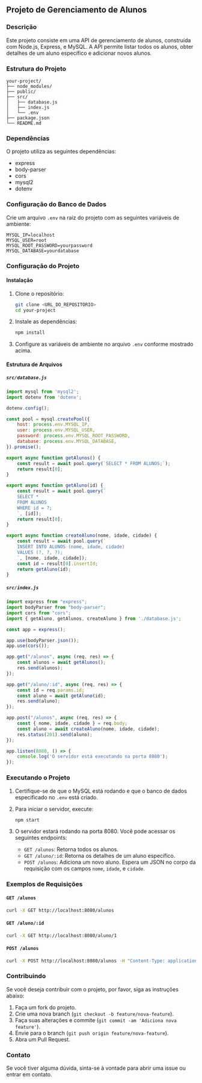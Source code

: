 ## Projeto de Gerenciamento de Alunos

### Descrição
Este projeto consiste em uma API de gerenciamento de alunos, construída com Node.js, Express, e MySQL. A API permite listar todos os alunos, obter detalhes de um aluno específico e adicionar novos alunos.

### Estrutura do Projeto
```
your-project/
├── node_modules/
├── public/
├── src/
│   ├── database.js
│   ├── index.js
│   └── .env
├── package.json
└── README.md
```

### Dependências
O projeto utiliza as seguintes dependências:
- express
- body-parser
- cors
- mysql2
- dotenv

### Configuração do Banco de Dados
Crie um arquivo `.env` na raiz do projeto com as seguintes variáveis de ambiente:
```
MYSQL_IP=localhost
MYSQL_USER=root
MYSQL_ROOT_PASSWORD=yourpassword
MYSQL_DATABASE=yourdatabase
```

### Configuração do Projeto

#### Instalação
1. Clone o repositório:
   ```sh
   git clone <URL_DO_REPOSITORIO>
   cd your-project
   ```

2. Instale as dependências:
   ```sh
   npm install
   ```

3. Configure as variáveis de ambiente no arquivo `.env` conforme mostrado acima.

#### Estrutura de Arquivos

##### `src/database.js`
```javascript
import mysql from 'mysql2';
import dotenv from 'dotenv';

dotenv.config();

const pool = mysql.createPool({
    host: process.env.MYSQL_IP,
    user: process.env.MYSQL_USER,
    password: process.env.MYSQL_ROOT_PASSWORD,
    database: process.env.MYSQL_DATABASE,
}).promise();

export async function getAlunos() {
    const result = await pool.query(`SELECT * FROM ALUNOS;`);
    return result[0];
}

export async function getAluno(id) {
    const result = await pool.query(`
    SELECT * 
    FROM ALUNOS
    WHERE id = ?;
    `, [id]);
    return result[0];
}

export async function createAluno(nome, idade, cidade) {
    const result = await pool.query(`
    INSERT INTO ALUNOS (nome, idade, cidade)
    VALUES (?, ?, ?);
    `, [nome, idade, cidade]);
    const id = result[0].insertId;
    return getAluno(id);
}
```

##### `src/index.js`
```javascript
import express from "express";
import bodyParser from "body-parser";
import cors from "cors";
import { getAluno, getAlunos, createAluno } from './database.js';

const app = express();

app.use(bodyParser.json());
app.use(cors());

app.get("/alunos", async (req, res) => {
    const alunos = await getAlunos();
    res.send(alunos);
});

app.get("/aluno/:id", async (req, res) => {
    const id = req.params.id;
    const aluno = await getAluno(id);
    res.send(aluno);
});

app.post("/alunos", async (req, res) => {
    const { nome, idade, cidade } = req.body;
    const aluno = await createAluno(nome, idade, cidade);
    res.status(201).send(aluno);
});

app.listen(8080, () => {
    console.log('O servidor está executando na porta 8080');
});
```

### Executando o Projeto

1. Certifique-se de que o MySQL está rodando e que o banco de dados especificado no `.env` está criado.

2. Para iniciar o servidor, execute:
   ```sh
   npm start
   ```

3. O servidor estará rodando na porta 8080. Você pode acessar os seguintes endpoints:
   - `GET /alunos`: Retorna todos os alunos.
   - `GET /aluno/:id`: Retorna os detalhes de um aluno específico.
   - `POST /alunos`: Adiciona um novo aluno. Espera um JSON no corpo da requisição com os campos `nome`, `idade`, e `cidade`.

### Exemplos de Requisições

#### `GET /alunos`
```sh
curl -X GET http://localhost:8080/alunos
```

#### `GET /aluno/:id`
```sh
curl -X GET http://localhost:8080/aluno/1
```

#### `POST /alunos`
```sh
curl -X POST http://localhost:8080/alunos -H "Content-Type: application/json" -d '{"nome":"João", "idade":27, "cidade":"Salvador"}'
```

### Contribuindo
Se você deseja contribuir com o projeto, por favor, siga as instruções abaixo:
1. Faça um fork do projeto.
2. Crie uma nova branch (`git checkout -b feature/nova-feature`).
3. Faça suas alterações e commite (`git commit -am 'Adiciona nova feature'`).
4. Envie para o branch (`git push origin feature/nova-feature`).
5. Abra um Pull Request.

### Contato
Se você tiver alguma dúvida, sinta-se à vontade para abrir uma issue ou entrar em contato.
